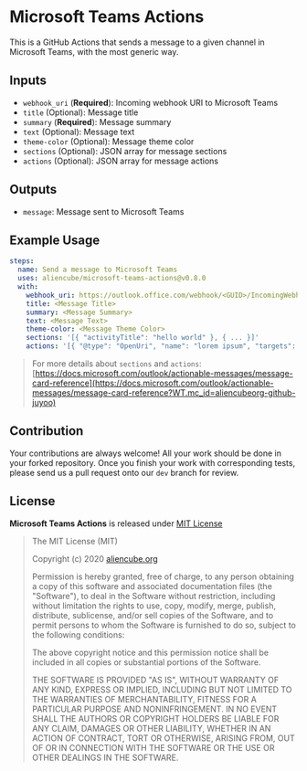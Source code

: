 # Microsoft Teams Actions #

This is a GitHub Actions that sends a message to a given channel in Microsoft Teams, with the most generic way.


## Inputs ##

* `webhook_uri` (**Required**): Incoming webhook URI to Microsoft Teams
* `title` (Optional): Message title
* `summary` (**Required**): Message summary
* `text` (Optional): Message text
* `theme-color` (Optional): Message theme color
* `sections` (Optional): JSON array for message sections
* `actions` (Optional): JSON array for message actions

## Outputs ##

* `message`: Message sent to Microsoft Teams


## Example Usage ##

```yaml
steps:
  name: Send a message to Microsoft Teams
  uses: aliencube/microsoft-teams-actions@v0.8.0
  with:
    webhook_uri: https://outlook.office.com/webhook/<GUID>/IncomingWebhook/<GUID>
    title: <Message Title>
    summary: <Message Summary>
    text: <Message Text>
    theme-color: <Message Theme Color>
    sections: '[{ "activityTitle": "hello world" }, { ... }]'
    actions: '[{ "@type": "OpenUri", "name": "lorem ipsum", "targets": [{ "os": "default", "uri": "https://localhost" }] }, { ... }]'
```

> For more details about `sections` and `actions`: [https://docs.microsoft.com/outlook/actionable-messages/message-card-reference](https://docs.microsoft.com/outlook/actionable-messages/message-card-reference?WT.mc_id=aliencubeorg-github-juyoo)


## Contribution ##

Your contributions are always welcome! All your work should be done in your forked repository. Once you finish your work with corresponding tests, please send us a pull request onto our `dev` branch for review.


## License ##

**Microsoft Teams Actions** is released under [MIT License](http://opensource.org/licenses/MIT)

> The MIT License (MIT)
>
> Copyright (c) 2020 [aliencube.org](https://aliencube.org)
> 
> Permission is hereby granted, free of charge, to any person obtaining a copy of this software and associated documentation files (the "Software"), to deal in the Software without restriction, including without limitation the rights to use, copy, modify, merge, publish, distribute, sublicense, and/or sell copies of the Software, and to permit persons to whom the Software is furnished to do so, subject to the following conditions:
> 
> The above copyright notice and this permission notice shall be included in all copies or substantial portions of the Software.
> 
> THE SOFTWARE IS PROVIDED "AS IS", WITHOUT WARRANTY OF ANY KIND, EXPRESS OR IMPLIED, INCLUDING BUT NOT LIMITED TO THE WARRANTIES OF MERCHANTABILITY, FITNESS FOR A PARTICULAR PURPOSE AND NONINFRINGEMENT. IN NO EVENT SHALL THE AUTHORS OR COPYRIGHT HOLDERS BE LIABLE FOR ANY CLAIM, DAMAGES OR OTHER LIABILITY, WHETHER IN AN ACTION OF CONTRACT, TORT OR OTHERWISE, ARISING FROM, OUT OF OR IN CONNECTION WITH THE SOFTWARE OR THE USE OR OTHER DEALINGS IN THE SOFTWARE.
